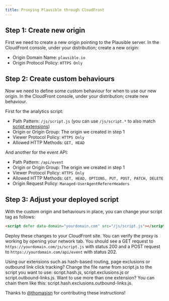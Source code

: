 ```yaml
---
title: Proxying Plausible through CloudFront
---
```


## Step 1: Create new origin

First we need to create a new origin pointing to the Plausible server. In the CloudFront console, under your distribution; create a new origin:

-   Origin Domain Name: `plausible.io`
-   Origin Protocol Policy: `HTTPS Only`

## Step 2: Create custom behaviours

Now we need to define some custom behaviour for when to use our new origin. In the CloudFront console, under your distribution; create new behaviour.

First for the analytics script:

- Path Pattern: `/js/script.js` (you can use `/js/script.*` to also match [script extensions](https://plausible.io/docs/script-extensions))
- Origin or Origin Group: The origin we created in step 1
- Viewer Protocol Policy: `HTTPS Only`
- Allowed HTTP Methods: `GET, HEAD`

And another for the event API:

- Path Pattern: `/api/event`
- Origin or Origin Group: The origin we created in step 1
- Viewer Protocol Policy: `HTTPS Only`
- Allowed HTTP Methods: `GET, HEAD, OPTIONS, PUT, POST, PATCH, DELETE`
- Origin Request Policy: `Managed-UserAgentRefererHeaders`

## Step 3: Adjust your deployed script

With the custom origin and behaviours in place, you can change your script tag as follows:

```html
<script defer data-domain="yourdomain.com" src="/js/script.js"></script>
```

Deploy these changes to your CloudFront site. You can verify the proxy is working by opening your network tab. You should see a GET request to
`https://yourdomain.com/js/script.js` with status 200 and a POST request to `https://yourdomain.com/api/event` with status 202.

Using our extensions such as hash-based routing, page exclusions or outbound link click tracking? Change the file name from script.js to the script you want to use: script.hash.js, script.exclusions.js or script.outbound-links.js. Want to use more than one extension? You can chain them like this: script.hash.exclusions.outbound-links.js.

Thanks to [@thomasjsn](https://github.com/thomasjsn) for contributing these instructions!

